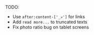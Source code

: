 TODO:

- Use `after:content-['_↗']` for links
- Add `read more...` to truncated texts
- Fix photo ratio bug on tablet screens
